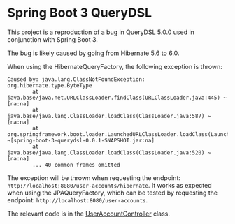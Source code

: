 # Spring Boot 3 QueryDSL

This project is a reproduction of a bug in QueryDSL 5.0.0 used in conjunction with Spring Boot 3.

The bug is likely caused by going from Hibernate 5.6 to 6.0.

When using the HibernateQueryFactory, the following exception is thrown:

```
Caused by: java.lang.ClassNotFoundException: org.hibernate.type.ByteType
        at java.base/java.net.URLClassLoader.findClass(URLClassLoader.java:445) ~[na:na]
        at java.base/java.lang.ClassLoader.loadClass(ClassLoader.java:587) ~[na:na]
        at org.springframework.boot.loader.LaunchedURLClassLoader.loadClass(LaunchedURLClassLoader.java:149) ~[spring-boot-3-querydsl-0.0.1-SNAPSHOT.jar:na]
        at java.base/java.lang.ClassLoader.loadClass(ClassLoader.java:520) ~[na:na]
        ... 40 common frames omitted
``` 

The exception will be thrown when requesting the endpoint: `http://localhost:8080/user-accounts/hibernate`.
It works as expected when using the JPAQueryFactory, which can be tested by requesting the endpoint: `http://localhost:8080/user-accounts`.

The relevant code is in the [UserAccountController](src/main/java/cool/datasnok/repros/springboot3querydsl/controller/UserAccountController.java) class.
